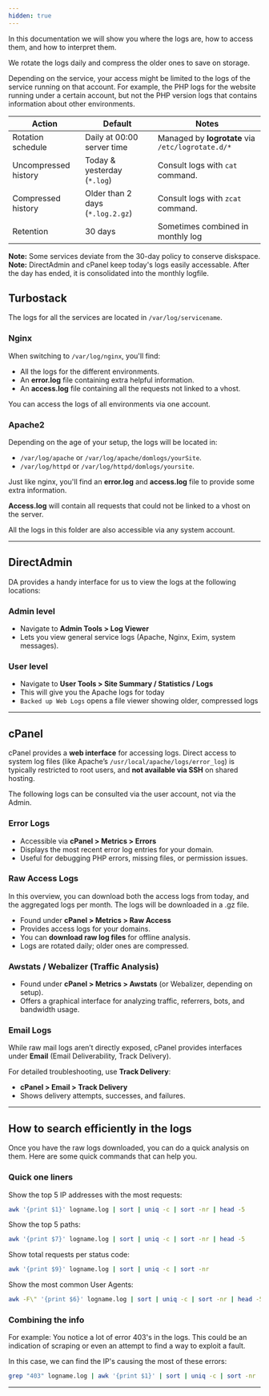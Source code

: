 ```yaml
---
hidden: true
---
```


In this documentation we will show you where the logs are, how to access them, and how to interpret them.

We rotate the logs daily and compress the older ones to save on storage.

Depending on the service, your access might be limited to the logs of the service running on that account. For example, the PHP logs for the website running under a certain account, but not the PHP version logs that contains information about other environments.

| Action               | Default                          | Notes                                             |
| -------------------- | -------------------------------- | ------------------------------------------------- |
| Rotation schedule    | Daily at 00:00 server time       | Managed by **logrotate** via `/etc/logrotate.d/*` |
| Uncompressed history | Today & yesterday (`*.log`)      | Consult logs with `cat` command.                  |
| Compressed history   | Older than 2 days (`*.log.2.gz`) | Consult logs with `zcat` command.                 |
| Retention            | 30 days                          | Sometimes combined in monthly log                 |

**Note:** Some services deviate from the 30-day policy to conserve diskspace.  
**Note:** DirectAdmin and cPanel keep today's logs easily accessable. After the day has ended, it is consolidated into the monthly logfile.

## Turbostack

The logs for all the services are located in `/var/log/servicename`.

### Nginx
When switching to `/var/log/nginx`, you'll find:  

- All the logs for the different environments.  
- An **error.log** file containing extra helpful information.  
- An **access.log** file containing all the requests not linked to a vhost.  

You can access the logs of all environments via one account.

### Apache2
Depending on the age of your setup, the logs will be located in:

- `/var/log/apache` or `/var/log/apache/domlogs/yourSite`.  
- `/var/log/httpd` or `/var/log/httpd/domlogs/yoursite`.  

Just like nginx, you'll find an **error.log** and **access.log** file to provide some extra information.  

**Access.log** will contain all requests that could not be linked to a vhost on the server.

All the logs in this folder are also accessible via any system account.

---
## DirectAdmin
DA provides a handy interface for us to view the logs at the following locations:

### Admin level
- Navigate to **Admin Tools > Log Viewer**
- Lets you view general service logs (Apache, Nginx, Exim, system messages).
### User level
- Navigate to **User Tools > Site Summary / Statistics / Logs**
- This will give you the Apache logs for today
- `Backed up Web Logs` opens a file viewer showing older, compressed logs

---
## cPanel

cPanel provides a **web interface** for accessing logs. Direct access to system log files (like Apache’s `/usr/local/apache/logs/error_log`) is typically restricted to root users, and **not available via SSH** on shared hosting.

The following logs can be consulted via the user account, not via the Admin.
### Error Logs
- Accessible via **cPanel > Metrics > Errors**
- Displays the most recent error log entries for your domain.
- Useful for debugging PHP errors, missing files, or permission issues.
### Raw Access Logs
In this overview, you can download both the access logs from today, and the aggregated logs per month. The logs will be downloaded in a .gz file.

- Found under **cPanel > Metrics > Raw Access**
- Provides access logs for your domains.
- You can **download raw log files** for offline analysis.
- Logs are rotated daily; older ones are compressed.

### Awstats / Webalizer (Traffic Analysis)
- Found under **cPanel > Metrics > Awstats** (or Webalizer, depending on setup).
- Offers a graphical interface for analyzing traffic, referrers, bots, and bandwidth usage.
### Email Logs
While raw mail logs aren’t directly exposed, cPanel provides interfaces under **Email** (Email Deliverability, Track Delivery).

For detailed troubleshooting, use **Track Delivery**:
- **cPanel > Email > Track Delivery**
- Shows delivery attempts, successes, and failures.

---
## How to search efficiently in the logs
Once you have the raw logs downloaded, you can do a quick analysis on them. Here are some quick commands that can help you.

### Quick one liners

Show the top 5 IP addresses with the most requests:
```bash
awk '{print $1}' logname.log | sort | uniq -c | sort -nr | head -5
```

Show the top 5 paths:
```bash
awk '{print $7}' logname.log | sort | uniq -c | sort -nr | head -5
```

Show total requests per status code:
```bash
awk '{print $9}' logname.log | sort | uniq -c | sort -nr
```

Show the most common User Agents:
``` bash
awk -F\" '{print $6}' logname.log | sort | uniq -c | sort -nr | head -5
```

### Combining the info
For example: You notice a lot of error 403's in the logs. This could be an indication of scraping or even an attempt to find a way to exploit a fault.

In this case, we can find the IP's causing the most of these errors:
```bash
grep "403" logname.log | awk '{print $1}' | sort | uniq -c | sort -nr | head -5
```
---
